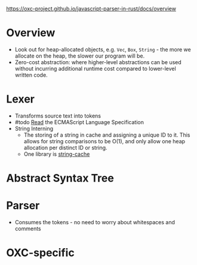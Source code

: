 
https://oxc-project.github.io/javascript-parser-in-rust/docs/overview

# Overview

- Look out for heap-allocated objects, e.g. `Vec`, `Box`, `String` - the more we allocate on the heap, the slower our program will be.
- Zero-cost abstraction: where higher-level abstractions can be used without incurring additional runtime cost compared to lower-level written code.

# Lexer

- Transforms source text into tokens
- #todo [Read]([#tc39-inclusion](https://matrix.to/#/#tc39-inclusion:matrix.org)) the ECMAScript Language Specification
- String Interning
	- The storing of a string in cache and assigning a unique ID to it. This allows for string comparisons to be O(1), and only allow one heap allocation per distinct ID or string.
	- One library is [string-cache](https://crates.io/crates/string_cache)

# Abstract Syntax Tree



# Parser

- Consumes the tokens - no need to worry about whitespaces and comments

# OXC-specific

